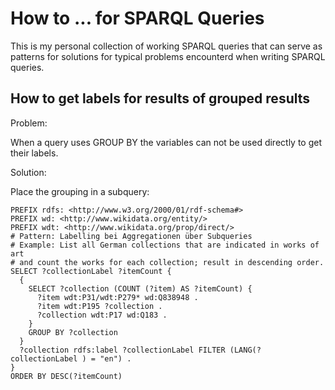 # How to ... for SPARQL Queries

This is my personal collection of working SPARQL queries that can serve as patterns for solutions for typical problems encounterd when writing SPARQL queries.

## How to get labels for results of grouped results

Problem:

When a query uses GROUP BY the variables can not be used directly to get their labels.

Solution:

Place the grouping in a subquery:

```SPARQL
PREFIX rdfs: <http://www.w3.org/2000/01/rdf-schema#>
PREFIX wd: <http://www.wikidata.org/entity/>
PREFIX wdt: <http://www.wikidata.org/prop/direct/>
# Pattern: Labelling bei Aggregationen über Subqueries
# Example: List all German collections that are indicated in works of art
# and count the works for each collection; result in descending order.
SELECT ?collectionLabel ?itemCount { 
  { 
    SELECT ?collection (COUNT (?item) AS ?itemCount) {
      ?item wdt:P31/wdt:P279* wd:Q838948 .
      ?item wdt:P195 ?collection .
      ?collection wdt:P17 wd:Q183 .
    }
    GROUP BY ?collection
  }
  ?collection rdfs:label ?collectionLabel FILTER (LANG(?collectionLabel ) = "en") .
}
ORDER BY DESC(?itemCount) 

```